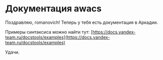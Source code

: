 # Документация awacs

Поздравляю, romanovich!
Теперь у тебя есть документация в Аркадии.

Примеры синтаксиса можно найти тут: [https://docs.yandex-team.ru/docstools/examples](https://docs.yandex-team.ru/docstools/examples)

Удачи.


